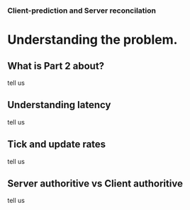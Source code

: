 ### Client-prediction and Server reconcilation

# Understanding the problem.

## What is Part 2 about?
tell us

## Understanding latency
tell us

## Tick and update rates
tell us

## Server authoritive vs Client authoritive
tell us

